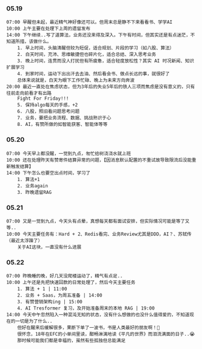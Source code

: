 
### 05.19

	07:00 早醒但未起，最近精气神好像还可以。但周末总是静不下来看看书、学学AI
	10:00 上午主要在处理下上周的遗留发布
	14:00 下午继续..写了道算法，业务还没来得及深入。下午有时间，但其实还是有点迷茫，不知道所措，该做什么。
		1. 早上时间，头脑清醒但较为短促，适合规划、片段的学习（如八股、算法）
		2. 白天时间，充沛、思维敏捷但也碎片化，适合总结、深入思考业务
		3. 晚上时间，连贯而没人打扰但有所疲惫，适合轻度放松性？其实 AI 时况新闻、知识扩展学习
		4. 到家时间，运动下出出汗去去油、然后看会书、做点长远的事，就很好了
		总体来说就是，白天为眼下工作忙碌、晚上为未来方向奔波
	20:00 最近一直处在焦虑状态，但为3年后的失业5年后的铁人三项而焦虑是没有意义的，只有往前走向前看才有出路
		Fight For Friday!!!
		5. 保持algo每天的手感，+2
		6. 八股，照旧看问题思考问题
		7. 业务，要把业务流程、数据、挑战熟识于心
		8. AI，有赞所做的如智能获客、智能体等等


### 05.20

	07:00 今天早上都没醒，一觉到九点，匆忙给树浇浇水就上班
	10:00 还在处理昨天有赞寄件结算异常的问题，【因消息默认配置的不重试故导致限流后没能重新触发结算】
	14:00 下午怎么也要空出点时间，学习了
		1. 算法+1
		2. 业务again
		3. 昨晚遗留RAG

### 05.21

	07:00 又是一觉到九点，今天头有点晕，真想每天都有面试安排，但实际情况可能是等了又等..
	10:00 今天主要任务有：Hard + 2、Redis看完、业务Review尤其是DDD，AI？、苏轼传（最近太浮躁了）
		关于AI这块，一直没有什么进展

### 05.22

	07:00 昨晚睡的晚，好几天没爬楼运动了，精气有点足..
	10:00 上午还是先把快速回款的日常处理了，然后今天主要任务
		1. 算法 + 1 | 11:00
		2. 业务 + Saas，为周五准备 | 14:00
		3. 有赞营销架构ing | 15:00
		4. AI Tresformer 复习，及开始准备周末的本地 RAG | 19:00
	14:00 今天中午忽然陷入一种混沌无知的状态，没有什么想做的也没什么值得爱的，不知道现在的一切是为了什么..
		但好在醒来后缓解很多，果断下单了一波书，书是人类最好的朋友啊！📖
		很怀念，18年在EFC的小单间里读，酣畅淋漓地读《平凡的世界》而泪流满面的日子..😭
		那时候可能我们都是幸福的，虽然有些孤独但总能满足